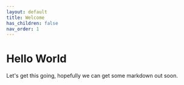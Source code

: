 ```yaml
---
layout: default
title: Welcome
has_children: false
nav_order: 1
---
```


# Hello World

Let's get this going, hopefully we can get some markdown out soon.